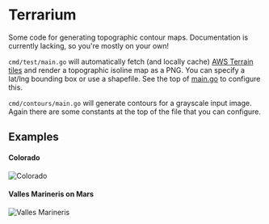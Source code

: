 # Terrarium

Some code for generating topographic contour maps. Documentation is currently lacking, so you're mostly on your own!

`cmd/test/main.go` will automatically fetch (and locally cache) [AWS Terrain tiles](https://aws.amazon.com/public-datasets/terrain/) and render a topographic isoline map as a PNG. You can specify a lat/lng bounding box or use a shapefile. See the top of [main.go](https://github.com/fogleman/terrarium/blob/master/cmd/test/main.go) to configure this.

`cmd/contours/main.go` will generate contours for a grayscale input image. Again there are some constants at the top of the file that you can configure.

## Examples

#### Colorado

![Colorado](https://i.imgur.com/ZzeDAAU.png)

#### Valles Marineris on Mars

![Valles Marineris](https://i.imgur.com/BHRpnQd.png)
